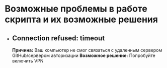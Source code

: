 # Возможные проблемы в работе скрипта и их возможные решения

* ## Connection refused: timeout
  **Причина:** Ваш компьютер не смог связаться с удаленным сервером GitHub/сервером авторизации
  **Возможное решение:** Попробуйте включить VPN
